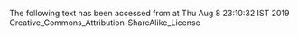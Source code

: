 The following text has been accessed from at Thu Aug 8 23:10:32 IST 2019
Creative_Commons_Attribution-ShareAlike_License
